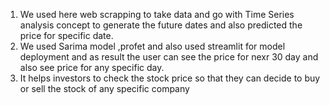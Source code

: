 1) We used here web scrapping to take data and go with Time Series analysis concept to generate the future dates and also predicted the price for specific date.
2) We used Sarima model ,profet and also used streamlit for model deployment and as result the user can see the price for nexr 30 day and also see price for any specific day.
3) It helps investors to check the stock price so that they can decide to buy or sell the stock of any specific company
